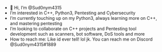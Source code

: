 - 👋 Hi, I’m @Sud0nym4315
- I’m interested in C++, Python3, Pentesting and Cybersecurity 
- I’m currently touching up on my Python3, always learning more on C++, and mastering pentesting
- I’m looking to collaborate on C++ projects and Pentesting tool development such as scanners, bot software, DoS tools and more
- How to reach me: Like id ever tell! lol jk. You can reach me on Discord @Sud0nym4315#1889
